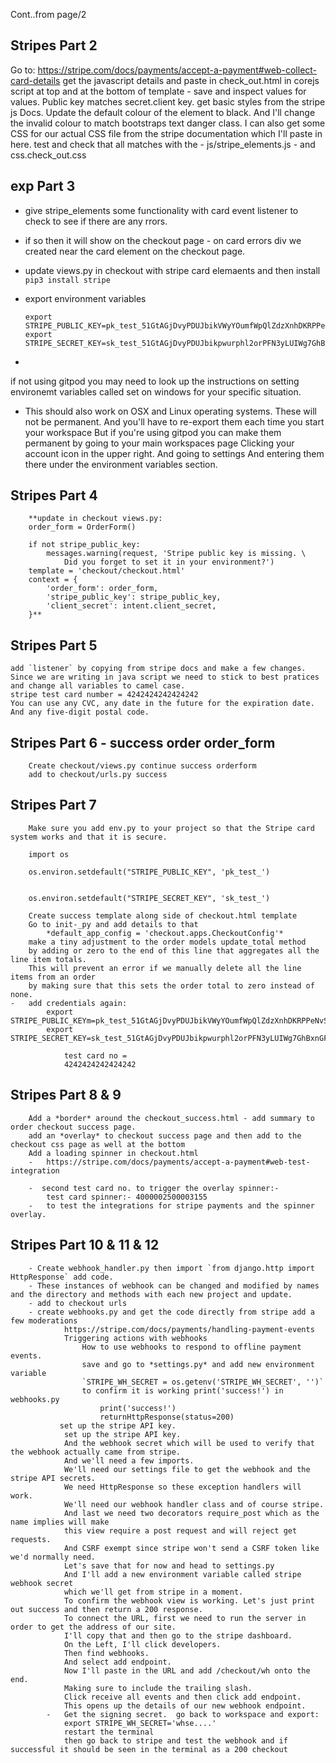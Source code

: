 Cont..from page/2
## Stripes Part 2
Go to:
    https://stripe.com/docs/payments/accept-a-payment#web-collect-card-details
    get the javascript details and paste in check_out.html in corejs script at top and at the bottom of template - 
    save and inspect values for values. Public key matches secret.client key. 
    get basic styles from the stripe js Docs.  Update the default colour of the element to black.
    And I'll change the invalid colour to match bootstraps text danger class.
    I can also get some CSS for our actual CSS file from the stripe documentation
    which I'll paste in here.  test and check that all matches with the 
    -   js/stripe_elements.js 
    -   and css.check_out.css
## exp Part 3
  - give stripe_elements some functionality with card event listener to check to see if there are any rrors.
  - if so then it will show on the checkout page - on card errors div we created near the card element on the checkout page.
  - update views.py in checkout with stripe card elemaents and then install `pip3 install stripe`
  - export environment variables
  
        export STRIPE_PUBLIC_KEY=pk_test_51GtAGjDvyPDUJbikVWyYOumfWpQlZdzXnhDKRPPeNvSX0RTApmHnUmOvnsgpHwaqoUUp5ekqlKl8xxHlcFyKKvVT00WWP5gmou
        export STRIPE_SECRET_KEY=sk_test_51GtAGjDvyPDUJbikpwurphl2orPFN3yLUIWg7GhBxnGFoyPtIhS1RjlSldLJjsItel7d2OWONC3Yj8uPudKqXpmS00hqKMIbtF
  - 
  if not using gitpod you may need to look up the instructions on setting environemt variables called set on windows for your specific situation.
  - This should also work on OSX and Linux operating systems.  These will not be permanent. And you'll have to re-export them each time you start your workspace
    But if you're using gitpod you can make them permanent by going to your main workspaces page
    Clicking your account icon in the upper right. And going to settings
    And entering them there under the environment variables section.  
## Stripes Part 4
        **update in checkout views.py:
        order_form = OrderForm()

        if not stripe_public_key:
            messages.warning(request, 'Stripe public key is missing. \
                Did you forget to set it in your environment?')
        template = 'checkout/checkout.html'
        context = {
            'order_form': order_form,
            'stripe_public_key': stripe_public_key,
            'client_secret': intent.client_secret,
        }**
## Stripes Part 5
    add `listener` by copying from stripe docs and make a few changes. 
    Since we are writing in java script we need to stick to best pratices and change all variables to camel case.
    stripe test card number = 4242424242424242
    You can use any CVC, any date in the future for the expiration date.
    And any five-digit postal code.
## Stripes Part 6 - success order order_form
        Create checkout/views.py continue success orderform
        add to checkout/urls.py success
## Stripes Part 7
        Make sure you add env.py to your project so that the Stripe card system works and that it is secure.
        
        import os

        os.environ.setdefault("STRIPE_PUBLIC_KEY", 'pk_test_')

    
        os.environ.setdefault("STRIPE_SECRET_KEY", 'sk_test_')
        
        Create success template along side of checkout.html template
        Go to init-_py and add details to that
            *default_app_config = 'checkout.apps.CheckoutConfig'*
        make a tiny adjustment to the order models update_total method
        by adding or zero to the end of this line that aggregates all the line item totals.
        This will prevent an error if we manually delete all the line items from an order
        by making sure that this sets the order total to zero instead of none.
    -   add credentials again:
            export STRIPE_PUBLIC_KEYm=pk_test_51GtAGjDvyPDUJbikVWyYOumfWpQlZdzXnhDKRPPeNvSX0RTApmHnUmOvnsgpHwaqoUUp5ekqlKl8xxHlcFyKKvVT00WWP5gmouy 
            export STRIPE_SECRET_KEY=sk_test_51GtAGjDvyPDUJbikpwurphl2orPFN3yLUIWg7GhBxnGFoyPtIhS1RjlSldLJjsItel7d2OWONC3Yj8uPudKqXpmS00hqKMIbtF

                test card no = 
                4242424242424242
## Stripes Part 8 & 9
        Add a *border* around the checkout_success.html - add summary to order checkout success page.
        add an *overlay* to checkout success page and then add to the checkout css page as well at the bottom
        Add a loading spinner in checkout.html
        -   https://stripe.com/docs/payments/accept-a-payment#web-test-integration

        -  second test card no. to trigger the overlay spinner:- 
            test card spinner:- 4000002500003155
        -   to test the integrations for stripe payments and the spinner overlay.
## Stripes Part 10 & 11 & 12
        - Create webhook_handler.py then import `from django.http import HttpResponse` add code.
        - These instances of webhook can be changed and modified by names and the directory and methods with each new project and update.
        - add to checkout urls
        - create webhooks.py and get the code directly from stripe add a few moderations
                https://stripe.com/docs/payments/handling-payment-events
                Triggering actions with webhooks
                    How to use webhooks to respond to offline payment events.
                    save and go to *settings.py* and add new environment variable
                    `STRIPE_WH_SECRET = os.getenv('STRIPE_WH_SECRET', '')`
                    to confirm it is working print('success!') in webhooks.py
                        print('success!')
                        returnHttpResponse(status=200)
               set up the stripe API key.
                set up the stripe API key.
                And the webhook secret which will be used to verify that the webhook actually came from stripe.
                And we'll need a few imports.
                We'll need our settings file to get the webhook and the stripe API secrets.
                We need HttpResponse so these exception handlers will work.
                We'll need our webhook handler class and of course stripe.
                And last we need two decorators require_post which as the name implies will make
                this view require a post request and will reject get requests.
                And CSRF exempt since stripe won't send a CSRF token like we'd normally need.
                Let's save that for now and head to settings.py
                And I'll add a new environment variable called stripe webhook secret
                which we'll get from stripe in a moment.
                To confirm the webhook view is working. Let's just print out success and then return a 200 response.
                To connect the URL, first we need to run the server in order to get the address of our site.
                I'll copy that and then go to the stripe dashboard.
                On the Left, I'll click developers.
                Then find webhooks.
                And select add endpoint.
                Now I'll paste in the URL and add /checkout/wh onto the end.
                Making sure to include the trailing slash.
                Click receive all events and then click add endpoint.
                This opens up the details of our new webhook endpoint.
            -   Get the signing secret.  go back to workspace and export:
                export STRIPE_WH_SECRET='whse....'
                restart the terminal
                then go back to stripe and test the webhook and if successful it should be seen in the terminal as a 200 checkout 
                


        